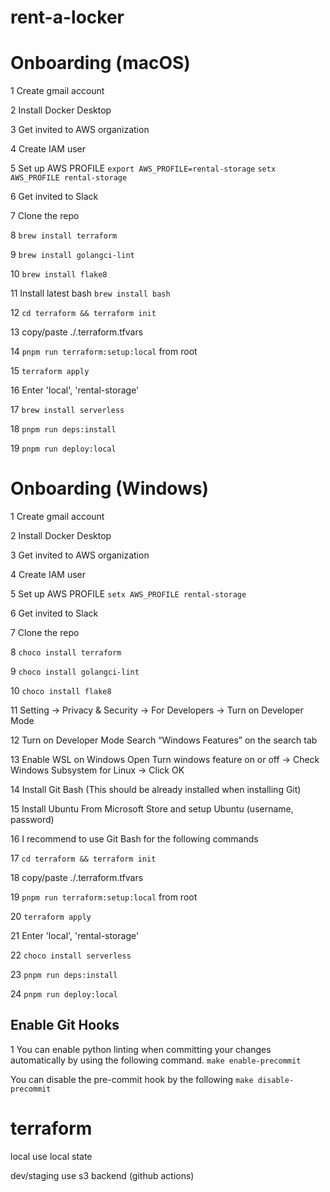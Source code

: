 # rent-a-locker

# Onboarding (macOS)

1 Create gmail account

2 Install Docker Desktop

3 Get invited to AWS organization

4 Create IAM user

5 Set up AWS PROFILE
`export AWS_PROFILE=rental-storage`
`setx AWS_PROFILE rental-storage`

6 Get invited to Slack

7 Clone the repo

8 `brew install terraform`

9 `brew install golangci-lint`

10 `brew install flake8`

11 Install latest bash
`brew install bash`

12 `cd terraform && terraform init`

13 copy/paste ./.terraform.tfvars

14 `pnpm run terraform:setup:local` from root

15 `terraform apply`

16 Enter 'local', 'rental-storage'

17 `brew install serverless`

18 `pnpm run deps:install`

19 `pnpm run deploy:local`

# Onboarding (Windows)

1 Create gmail account

2 Install Docker Desktop

3 Get invited to AWS organization

4 Create IAM user

5 Set up AWS PROFILE
`setx AWS_PROFILE rental-storage`

6 Get invited to Slack

7 Clone the repo

8 `choco install terraform`

9 `choco install golangci-lint`

10 `choco install flake8`

11 Setting → Privacy & Security → For Developers → Turn on Developer Mode

12 Turn on Developer Mode
Search “Windows Features” on the search tab

13 Enable WSL on Windows
Open Turn windows feature on or off → Check Windows Subsystem for Linux → Click OK

14 Install Git Bash (This should be already installed when installing Git)

15 Install Ubuntu From Microsoft Store and setup Ubuntu (username, password)

16 I recommend to use Git Bash for the following commands

17 `cd terraform && terraform init`

18 copy/paste ./.terraform.tfvars

19 `pnpm run terraform:setup:local` from root

20 `terraform apply`

21 Enter 'local', 'rental-storage'

22 `choco install serverless`

23 `pnpm run deps:install`

24 `pnpm run deploy:local`

## Enable Git Hooks

1 You can enable python linting when committing your changes automatically by using the following command.
`make enable-precommit`

You can disable the pre-commit hook by the following
`make disable-precommit`

# terraform

local
use local state

dev/staging
use s3 backend (github actions)
